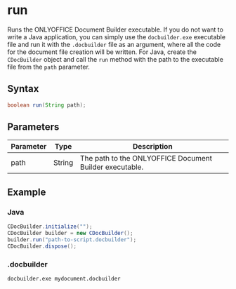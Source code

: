 # run

Runs the ONLYOFFICE Document Builder executable. If you do not want to write a Java application, you can simply use the `docbuilder.exe` executable file and run it with the `.docbuilder` file as an argument, where all the code for the document file creation will be written. For Java, create the `CDocBuilder` object and call the `run` method with the path to the executable file from the `path` parameter.

## Syntax

```java
boolean run(String path);
```

## Parameters

| Parameter | Type   | Description                                             |
| --------- | ------ | ------------------------------------------------------- |
| path      | String | The path to the ONLYOFFICE Document Builder executable. |

## Example

### Java

``` java
CDocBuilder.initialize("");
CDocBuilder builder = new CDocBuilder();
builder.run("path-to-script.docbuilder");
CDocBuilder.dispose();
```

### .docbuilder

```sh
docbuilder.exe mydocument.docbuilder
```
